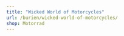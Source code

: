 ```yaml
---
title: "Wicked World of Motorcycles"
url: /burien/wicked-world-of-motorcycles/
shop: Motorrad
---
```

